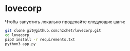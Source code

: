 # lovecorp
Чтобы запустить локально проделайте следующие шаги:
```bash
git clone git@github.com:hzchet/lovecorp.git
cd lovecorp
pip3 install -r requirements.txt
python3 app.py
```
